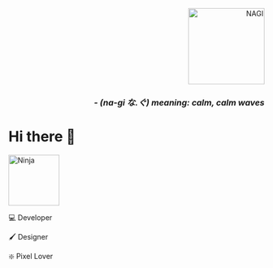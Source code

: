 <p align='right'> 
  <img src="https://i.ibb.co/py1xL60/nagi.png" height='150' alt="NAGI" title="NAGI" />
  <h3 align='right'><i><b>- (na-gi  な.ぐ) meaning: calm, calm  waves</i></b></h3>
</p>
<h1>Hi there 👋</h1>
<img src="https://s8.gifyu.com/images/Heroefb22e2768deb5e0.gif"  height="100" alt="Ninja" title="JSNinja" />
<p>
  💻 Developer
</p>
<p>
  🖌 Designer
</p>
<p>
  ❇️ Pixel Lover
</p>

<!--
**naguib101/naguib101** is a ✨ _special_ ✨ repository because its `README.md` (this file) appears on your GitHub profile.

Here are some ideas to get you started:

- 🔭 I’m currently working on ...
- 🌱 I’m currently learning ...
- 👯 I’m looking to collaborate on ...
- 🤔 I’m looking for help with ...
- 💬 Ask me about ...
- 📫 How to reach me: ...
- 😄 Pronouns: ...
- ⚡ Fun fact: ...
-->
